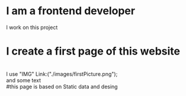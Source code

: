 # I am a frontend developer <br/>
I work on this project
# I create a first page of this website 
<BR/>
I use "IMG" Link:("./images/firstPicture.png");
<br/>
and some text <br/>
#this page is based on Static data and desing
